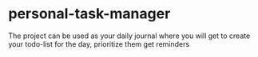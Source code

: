 # personal-task-manager
The project can be used as your daily journal where you will get to create your todo-list for the day, prioritize them get reminders 
